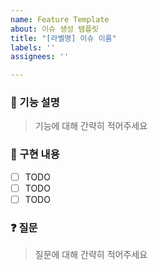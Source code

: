 ```yaml
---
name: Feature Template
about: 이슈 생성 템플릿
title: "[라벨명] 이슈 이름"
labels: ''
assignees: ''

---
```


### 💬 기능 설명
> 기능에 대해 간략히 적어주세요

### 🎯 구현 내용
- [ ] TODO
- [ ] TODO
- [ ] TODO

### ❓ 질문
> 질문에 대해 간략히 적어주세요
